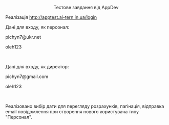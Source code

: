 <p align="center">Тестове завдання від AppDev</p>
<p>Реалізація <a href="http://apptest.ai-tern.in.ua/login">http://apptest.ai-tern.in.ua/login</a></p>
<p> Дані для входу, як персонал: </p>
<p>pichyn7@ukr.net</p>
<p>oleh123</p> <br>
<p> Дані для входу, як директор: </p>
<p>pichyn7@gmail.com</p>
<p>oleh123</p><br>

Реалізовано вибір дати для перегляду розрахунків, пагінація, відправка email повідомлення при створення нового користувача типу "Персонал".

